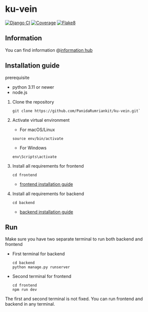# ku-vein

[![Django CI](https://github.com/PanidaRumriankit/ku-vein/actions/workflows/django_test.yml/badge.svg)](https://github.com/PanidaRumriankit/ku-vein/actions/workflows/django_test.yml)
[![Coverage](https://github.com/PanidaRumriankit/ku-vein/actions/workflows/coverage.yml/badge.svg)](https://github.com/PanidaRumriankit/ku-vein/actions/workflows/coverage.yml)
[![Flake8](https://github.com/PanidaRumriankit/ku-vein/actions/workflows/flake8_docstring.yml/badge.svg)](https://github.com/PanidaRumriankit/ku-vein/actions/workflows/flake8_docstring.yml)

## Information
You can find information  @[information hub](../../wiki)

## Installation guide
prerequisite
 - python 3.11 or newer
 - node.js

1. Clone the repository
    ```shell 
    git clone https://github.com/PanidaRumriankit/ku-vein.git`
    ```
2. Activate virtual environment
   - For macOS/Linux
    ```shell
    source env/bin/activate
    ```
   - For Windows
    ```shell
    env\Scripts\activate
    ```
3. Install all requirements for frontend
    ```shell
    cd frontend
    ```
    
   - [frontend installation guide](./frontend/README.md)
4. Install all requirements for backend
    ```shell
    cd backend
    ```
   - [backend installation guide](./backend/README.md)

## Run
Make sure you have two separate terminal to run both backend and frontend
   - First terminal for backend
       ```shell
       cd backend
       python manage.py runserver
       ```
   - Second terminal for frontend
      ```shell
      cd frontend
      npm run dev
      ```
The first and second terminal is not fixed. You can run frontend and backend in any terminal.